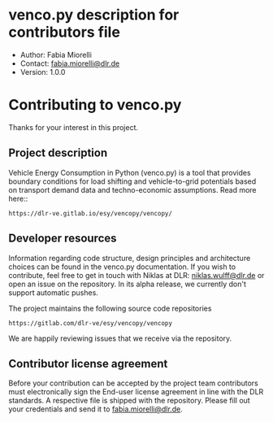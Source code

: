 # venco.py description for contributors file

- Author: Fabia Miorelli
- Contact: fabia.miorelli@dlr.de
- Version: 1.0.0

# Contributing to venco.py

Thanks for your interest in this project.

## Project description

Vehicle Energy Consumption in Python (venco.py) is a tool that provides boundary conditions for load shifting and vehicle-to-grid potentials based on transport demand data and techno-economic assumptions. Read more here::

    https://dlr-ve.gitlab.io/esy/vencopy/vencopy/

## Developer resources

Information regarding code structure, design principles and architecture choices can be found in the venco.py documentation. If you wish to contribute, feel free to get in touch with Niklas at DLR: niklas.wulff@dlr.de or open an issue on the repository. In its alpha release, we currently don't support automatic pushes.

The project maintains the following source code repositories

    https://gitlab.com/dlr-ve/esy/vencopy/vencopy

We are happily reviewing issues that we receive via the repository.

## Contributor license agreement

Before your contribution can be accepted by the project team contributors must electronically sign the End-user license agreement in line with the DLR standards. A respective file is shipped with the repository. Please fill out your credentials and send it to fabia.miorelli@dlr.de.
